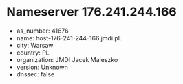 # Nameserver 176.241.244.166

* as_number: 41676
* name: host-176-241-244-166.jmdi.pl.
* city: Warsaw
* country: PL
* organization: JMDI Jacek Maleszko
* version: Unknown
* dnssec: false
